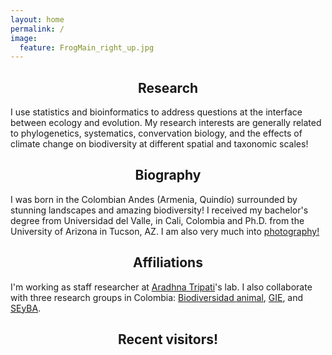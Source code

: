 ```yaml
---
layout: home
permalink: /
image:
  feature: FrogMain_right_up.jpg
---
```


<div class="tiles">

<div class="tile">
  <h2 class="post-title"  style="text-align: center; width: 100%;" itemprop="headline">Research</h2>
  <p class="post-excerpt">I use statistics and bioinformatics to address questions at the interface between ecology and evolution. My research interests are generally related to phylogenetics, systematics, convervation biology, and the effects of climate change on biodiversity at different spatial and taxonomic scales! </p>
</div><!-- /.tile -->

<div class="tile">
  <h2 class="post-title" style="text-align: center; width: 100%;" itemprop="headline">Biography</h2>
  <p class="post-excerpt"> I was born in the Colombian Andes (Armenia, Quindío) surrounded by stunning landscapes and amazing biodiversity! I received my bachelor's degree from Universidad del Valle, in Cali, Colombia and Ph.D. from the University of Arizona in Tucson, AZ. I am also very much into <a href="https://youpic.com/photographer/Cromanpa/">photography!</a></p>
</div><!-- /.tile -->

<div class="tile">
  <h2 class="post-title" style="text-align: center; width: 100%;" itemprop="headline">Affiliations</h2>
  <p class="post-excerpt"> I'm working as staff researcher at <a href="http://atripati.bol.ucla.edu/">Aradhna Tripati</a>'s lab. I also collaborate with three research groups in Colombia: <a href="https://paginaiuq.wordpress.com">Biodiversidad animal</a>, <a href="https://sites.google.com/correounivalle.edu.co/gie/inicio?authuser=0">GIE</a>, and <a href="https://sites.google.com/a/correounivalle.edu.co/seyba/">SEyBA</a>.</p>
</div><!-- /.tile -->



<div class="tile">
  <h2 class="post-title" style="text-align: center; width: 100%;" itemprop="headline">Recent visitors!</h2>
<script type="text/javascript" id="clustrmaps" src="//cdn.clustrmaps.com/map_v2.js?u=OyIN&d=ipkSndE8_XFxOZZl00Ta_2fSaEztt1OMQcXl1Lh2LTQ"></script>

</div><!-- /.tile -->

</div><!-- /.tiles -->
